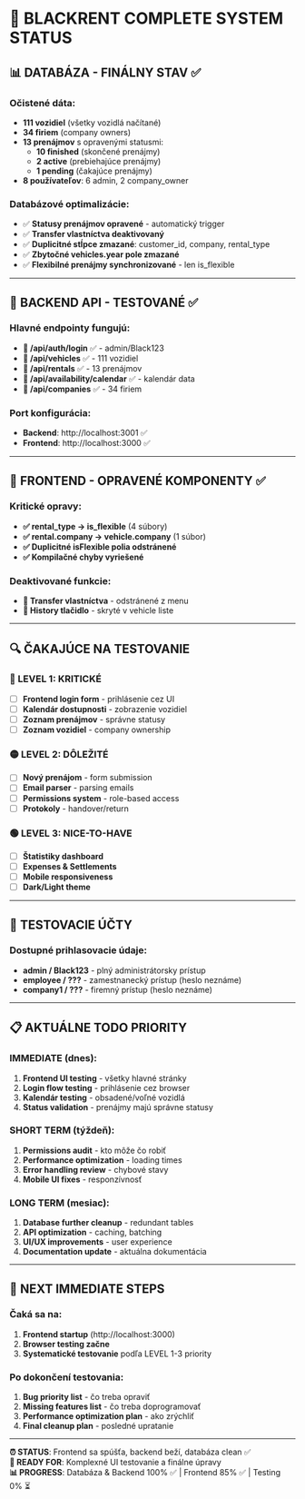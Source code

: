 # 🎯 **BLACKRENT COMPLETE SYSTEM STATUS**

## 📊 **DATABÁZA - FINÁLNY STAV** ✅

### **Očistené dáta:**
- **111 vozidiel** (všetky vozidlá načítané)
- **34 firiem** (company owners)
- **13 prenájmov** s opravenými statusmi:
  - **10 finished** (skončené prenájmy)
  - **2 active** (prebiehajúce prenájmy)  
  - **1 pending** (čakajúce prenájmy)
- **8 používateľov**: 6 admin, 2 company_owner

### **Databázové optimalizácie:**
- ✅ **Statusy prenájmov opravené** - automatický trigger
- ✅ **Transfer vlastníctva deaktivovaný** 
- ✅ **Duplicitné stĺpce zmazané**: customer_id, company, rental_type
- ✅ **Zbytočné vehicles.year pole zmazané**
- ✅ **Flexibilné prenájmy synchronizované** - len is_flexible

---

## 🔧 **BACKEND API - TESTOVANÉ** ✅

### **Hlavné endpointy fungujú:**
- **🔐 /api/auth/login** ✅ - admin/Black123
- **🚗 /api/vehicles** ✅ - 111 vozidiel 
- **📝 /api/rentals** ✅ - 13 prenájmov
- **📅 /api/availability/calendar** ✅ - kalendár data
- **🏢 /api/companies** ✅ - 34 firiem

### **Port konfigurácia:**
- **Backend**: http://localhost:3001 ✅
- **Frontend**: http://localhost:3000 ✅

---

## 🎨 **FRONTEND - OPRAVENÉ KOMPONENTY** ✅

### **Kritické opravy:**
- **✅ rental_type → is_flexible** (4 súbory)
- **✅ rental.company → vehicle.company** (1 súbor)
- **✅ Duplicitné isFlexible polia odstránené**
- **✅ Kompilačné chyby vyriešené**

### **Deaktivované funkcie:**
- **🚫 Transfer vlastníctva** - odstránené z menu
- **🚫 History tlačidlo** - skryté v vehicle liste

---

## 🔍 **ČAKAJÚCE NA TESTOVANIE**

### **🔴 LEVEL 1: KRITICKÉ**
- [ ] **Frontend login form** - prihlásenie cez UI
- [ ] **Kalendár dostupnosti** - zobrazenie vozidiel
- [ ] **Zoznam prenájmov** - správne statusy
- [ ] **Zoznam vozidiel** - company ownership

### **🟡 LEVEL 2: DÔLEŽITÉ**  
- [ ] **Nový prenájom** - form submission
- [ ] **Email parser** - parsing emails
- [ ] **Permissions system** - role-based access
- [ ] **Protokoly** - handover/return

### **🟢 LEVEL 3: NICE-TO-HAVE**
- [ ] **Štatistiky dashboard**
- [ ] **Expenses & Settlements** 
- [ ] **Mobile responsiveness**
- [ ] **Dark/Light theme**

---

## 🎯 **TESTOVACIE ÚČTY**

### **Dostupné prihlasovacie údaje:**
- **admin / Black123** - plný administrátorsky prístup
- **employee / ???** - zamestnanecký prístup (heslo neznáme)
- **company1 / ???** - firemný prístup (heslo neznáme)

---

## 📋 **AKTUÁLNE TODO PRIORITY**

### **IMMEDIATE (dnes):**
1. **Frontend UI testing** - všetky hlavné stránky
2. **Login flow testing** - prihlásenie cez browser
3. **Kalendár testing** - obsadené/voľné vozidlá
4. **Status validation** - prenájmy majú správne statusy

### **SHORT TERM (týždeň):**
1. **Permissions audit** - kto môže čo robiť
2. **Performance optimization** - loading times
3. **Error handling review** - chybové stavy
4. **Mobile UI fixes** - responzívnosť

### **LONG TERM (mesiac):**
1. **Database further cleanup** - redundant tables
2. **API optimization** - caching, batching
3. **UI/UX improvements** - user experience
4. **Documentation update** - aktuálna dokumentácia

---

## 🚀 **NEXT IMMEDIATE STEPS**

### **Čaká sa na:**
1. **Frontend startup** (http://localhost:3000)
2. **Browser testing začne** 
3. **Systematické testovanie** podľa LEVEL 1-3 priority

### **Po dokončení testovania:**
1. **Bug priority list** - čo treba opraviť
2. **Missing features list** - čo treba doprogramovať  
3. **Performance optimization plan** - ako zrýchliť
4. **Final cleanup plan** - posledné upratanie

---

**⏰ STATUS**: Frontend sa spúšťa, backend beží, databáza clean ✅  
**🎯 READY FOR**: Komplexné UI testovanie a finálne úpravy  
**📊 PROGRESS**: Databáza & Backend 100% ✅ | Frontend 85% ✅ | Testing 0% ⏳ 